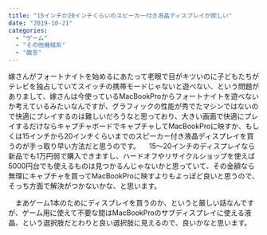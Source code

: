 ```yaml
---
title: "15インチか20インチくらいのスピーカー付き液晶ディスプレイが欲しい"
date: "2019-10-21"
categories: 
  - "ゲーム"
  - "その他機械系"
  - "戯言"
---
```


嫁さんがフォートナイトを始めるにあたって老眼で目がキツいのに子どもたちがテレビを独占していてスイッチの携帯モードじゃないと遊べない、という問題がありまして、嫁さんは今使っているMacBookProからフォートナイトを遊べないか考えているみたいなんですが、グラフィックの性能が秀でたマシンではないので快適にプレイするのは難しいだろうなと思っており、大きい画面で快適にプレイするだけならキャプチャボードでキャプチャしてMacBookProに映すか、もしくは15インチから20インチくらいまでのスピーカー付き液晶ディスプレイを買うのが手っ取り早い方法だと思うのです。 　15〜20インチのディスプレイなら新品でも1万円弱で購入できますし、ハードオフやリサイクルショップを使えば5000円台でも使えるものは見つかるんじゃないかと思っていて、その金額なら無理にキャプチャを買ってMacBookProに映すよりもよっぽど良いと思うので、そっち方面で解決がつかないかな、と思います。

　まあゲーム1本のためにディスプレイを買うのか、というと厳しい話なんですが、ゲーム用に使えて不要な間はMacBookProのサブディスプレイに使える液晶、という選択肢だとわりと良い選択肢に見えるので、良いかなと思います。
